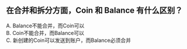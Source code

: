 ## 在合并和拆分方面，Coin 和 Balance 有什么区别？

A. Balance不能合并，而Coin可以  
B. Coin不能合并，而Balance可以  
C. 新创建的Coin可以发送到账户，而Balance必须合并